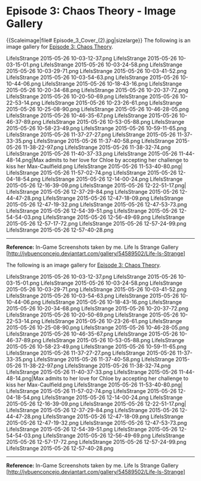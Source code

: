#  Episode 3: Chaos Theory - Image Gallery 

{{Scaleimage|file# Episode_3_Cover_(2).jpg|sizelarge}}
The following is an image gallery for [Episode 3: Chaos Theory](episode_3__chaos_theory.md).

LifeIsStrange 2015-05-26 10-03-12-37.png
LifeIsStrange 2015-05-26 10-03-15-01.png
LifeIsStrange 2015-05-26 10-03-24-58.png
LifeIsStrange 2015-05-26 10-03-29-71.png
LifeIsStrange 2015-05-26 10-03-41-52.png
LifeIsStrange 2015-05-26 10-03-54-63.png
LifeIsStrange 2015-05-26 10-10-44-06.png
LifeIsStrange 2015-05-26 10-18-43-16.png
LifeIsStrange 2015-05-26 10-20-34-68.png
LifeIsStrange 2015-05-26 10-20-37-72.png
LifeIsStrange 2015-05-26 10-20-50-69.png
LifeIsStrange 2015-05-26 10-22-53-14.png
LifeIsStrange 2015-05-26 10-23-26-61.png
LifeIsStrange 2015-05-26 10-25-08-90.png
LifeIsStrange 2015-05-26 10-46-28-05.png
LifeIsStrange 2015-05-26 10-46-35-67.png
LifeIsStrange 2015-05-26 10-46-37-89.png
LifeIsStrange 2015-05-26 10-53-05-88.png
LifeIsStrange 2015-05-26 10-58-23-49.png
LifeIsStrange 2015-05-26 10-59-11-65.png
LifeIsStrange 2015-05-26 11-37-27-27.png
LifeIsStrange 2015-05-26 11-37-33-35.png
LifeIsStrange 2015-05-26 11-37-40-58.png
LifeIsStrange 2015-05-26 11-38-22-97.png
LifeIsStrange 2015-05-26 11-38-32-74.png
LifeIsStrange 2015-05-26 11-40-37-33.png
LifeIsStrange 2015-05-26 11-44-48-14.png|Max admits to her love for Chloe by accepting her challenge to kiss her
Max-Caulfield.png 
LifeIsStrange 2015-05-26 11-53-40-80.png|
LifeIsStrange 2015-05-26 11-57-02-74.png
LifeIsStrange 2015-05-26 12-04-18-54.png
LifeIsStrange 2015-05-26 12-14-00-24.png
LifeIsStrange 2015-05-26 12-16-39-09.png
LifeIsStrange 2015-05-26 12-22-51-17.png|
LifeIsStrange 2015-05-26 12-37-29-84.png
LifeIsStrange 2015-05-26 12-44-47-28.png
LifeIsStrange 2015-05-26 12-47-18-09.png
LifeIsStrange 2015-05-26 12-47-19-32.png
LifeIsStrange 2015-05-26 12-47-53-73.png
LifeIsStrange 2015-05-26 12-54-39-51.png
LifeIsStrange 2015-05-26 12-54-54-03.png
LifeIsStrange 2015-05-26 12-56-49-69.png
LifeIsStrange 2015-05-26 12-57-17-72.png
LifeIsStrange 2015-05-26 12-57-24-99.png
LifeIsStrange 2015-05-26 12-57-40-28.png

----

**Reference:** In-Game Screenshots taken by me.
Life Is Strange Gallery [http://jvbuenconcejo.deviantart.com/gallery/54589502/Life-Is-Strange]

The following is an image gallery for [Episode 3: Chaos Theory](episode_3__chaos_theory.md).

LifeIsStrange 2015-05-26 10-03-12-37.png
LifeIsStrange 2015-05-26 10-03-15-01.png
LifeIsStrange 2015-05-26 10-03-24-58.png
LifeIsStrange 2015-05-26 10-03-29-71.png
LifeIsStrange 2015-05-26 10-03-41-52.png
LifeIsStrange 2015-05-26 10-03-54-63.png
LifeIsStrange 2015-05-26 10-10-44-06.png
LifeIsStrange 2015-05-26 10-18-43-16.png
LifeIsStrange 2015-05-26 10-20-34-68.png
LifeIsStrange 2015-05-26 10-20-37-72.png
LifeIsStrange 2015-05-26 10-20-50-69.png
LifeIsStrange 2015-05-26 10-22-53-14.png
LifeIsStrange 2015-05-26 10-23-26-61.png
LifeIsStrange 2015-05-26 10-25-08-90.png
LifeIsStrange 2015-05-26 10-46-28-05.png
LifeIsStrange 2015-05-26 10-46-35-67.png
LifeIsStrange 2015-05-26 10-46-37-89.png
LifeIsStrange 2015-05-26 10-53-05-88.png
LifeIsStrange 2015-05-26 10-58-23-49.png
LifeIsStrange 2015-05-26 10-59-11-65.png
LifeIsStrange 2015-05-26 11-37-27-27.png
LifeIsStrange 2015-05-26 11-37-33-35.png
LifeIsStrange 2015-05-26 11-37-40-58.png
LifeIsStrange 2015-05-26 11-38-22-97.png
LifeIsStrange 2015-05-26 11-38-32-74.png
LifeIsStrange 2015-05-26 11-40-37-33.png
LifeIsStrange 2015-05-26 11-44-48-14.png|Max admits to her love for Chloe by accepting her challenge to kiss her
Max-Caulfield.png 
LifeIsStrange 2015-05-26 11-53-40-80.png|
LifeIsStrange 2015-05-26 11-57-02-74.png
LifeIsStrange 2015-05-26 12-04-18-54.png
LifeIsStrange 2015-05-26 12-14-00-24.png
LifeIsStrange 2015-05-26 12-16-39-09.png
LifeIsStrange 2015-05-26 12-22-51-17.png|
LifeIsStrange 2015-05-26 12-37-29-84.png
LifeIsStrange 2015-05-26 12-44-47-28.png
LifeIsStrange 2015-05-26 12-47-18-09.png
LifeIsStrange 2015-05-26 12-47-19-32.png
LifeIsStrange 2015-05-26 12-47-53-73.png
LifeIsStrange 2015-05-26 12-54-39-51.png
LifeIsStrange 2015-05-26 12-54-54-03.png
LifeIsStrange 2015-05-26 12-56-49-69.png
LifeIsStrange 2015-05-26 12-57-17-72.png
LifeIsStrange 2015-05-26 12-57-24-99.png
LifeIsStrange 2015-05-26 12-57-40-28.png

----

**Reference:** In-Game Screenshots taken by me.
Life Is Strange Gallery [http://jvbuenconcejo.deviantart.com/gallery/54589502/Life-Is-Strange]

